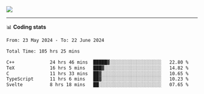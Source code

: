 <picture>
  <source
  srcset="https://github-readme-stats.vercel.app/api?username=sant0s12&show_icons=true&theme=dark"
  media="(prefers-color-scheme: dark)"
  />
  <source
  srcset="https://github-readme-stats.vercel.app/api?username=sant0s12&show_icons=true"
  media="(prefers-color-scheme: light)"
  />
  <img src="https://github-readme-stats.vercel.app/api?username=sant0s12&show_icons=true" />
</picture>

---

📊 **Coding stats**

<!--START_SECTION:waka-->

```txt
From: 23 May 2024 - To: 22 June 2024

Total Time: 105 hrs 25 mins

C++             24 hrs 46 mins  █████▓░░░░░░░░░░░░░░░░░░░   22.80 %
TeX             16 hrs 5 mins   ███▓░░░░░░░░░░░░░░░░░░░░░   14.82 %
C               11 hrs 33 mins  ██▓░░░░░░░░░░░░░░░░░░░░░░   10.65 %
TypeScript      11 hrs 6 mins   ██▓░░░░░░░░░░░░░░░░░░░░░░   10.23 %
Svelte          8 hrs 18 mins   ██░░░░░░░░░░░░░░░░░░░░░░░   07.65 %
```

<!--END_SECTION:waka-->
